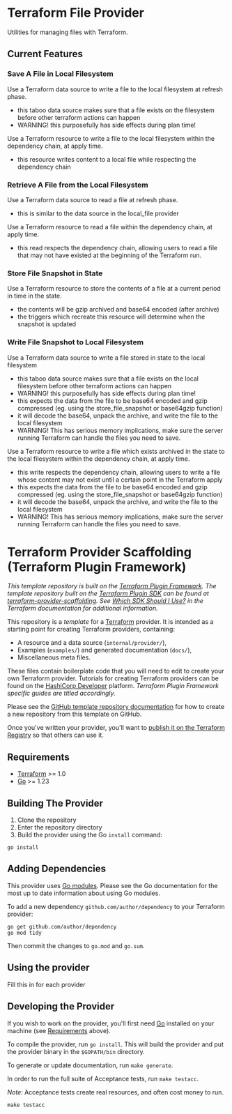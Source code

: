 # Terraform File Provider

Utilities for managing files with Terraform.

## Current Features

### Save A File in Local Filesystem

Use a Terraform data source to write a file to the local filesystem at refresh phase.

 - this taboo data source makes sure that a file exists on the filesystem before other terraform actions can happen
 - WARNING! this purposefully has side effects during plan time!

Use a Terraform resource to write a file to the local filesystem within the dependency chain, at apply time.

  - this resource writes content to a local file while respecting the dependency chain

### Retrieve A File from the Local Filesystem

Use a Terraform data source to read a file at refresh phase.

  - this is similar to the data source in the local_file provider

Use a Terraform resource to read a file within the dependency chain, at apply time.

  - this read respects the dependency chain, allowing users to read a file that may not have existed at the beginning of the Terraform run.

### Store File Snapshot in State

Use a Terraform resource to store the contents of a file at a current period in time in the state.

  - the contents will be gzip archived and base64 encoded (after archive)
  - the triggers which recreate this resource will determine when the snapshot is updated

### Write File Snapshot to Local Filesystem

Use a Terraform data source to write a file stored in state to the local filesystem

  - this taboo data source makes sure that a file exists on the local filesystem before other terraform actions can happen
  - WARNING! this purposefully has side effects during plan time!
  - this expects the data from the file to be base64 encoded and gzip compressed (eg. using the store_file_snapshot or base64gzip function)
  - it will decode the base64, unpack the archive, and write the file to the local filesystem
  - WARNING! This has serious memory implications, make sure the server running Terraform can handle the files you need to save.

Use a Terraform resource to write a file which exists archived in the state to the local filesystem within the dependency chain, at apply time.

  - this write respects the dependency chain, allowing users to write a file whose content may not exist until a certain point in the Terraform apply
  - this expects the data from the file to be base64 encoded and gzip compressed (eg. using the store_file_snapshot or base64gzip function)
  - it will decode the base64, unpack the archive, and write the file to the local filesystem
  - WARNING! This has serious memory implications, make sure the server running Terraform can handle the files you need to save.


# Terraform Provider Scaffolding (Terraform Plugin Framework)

_This template repository is built on the [Terraform Plugin Framework](https://github.com/hashicorp/terraform-plugin-framework). The template repository built on the [Terraform Plugin SDK](https://github.com/hashicorp/terraform-plugin-sdk) can be found at [terraform-provider-scaffolding](https://github.com/hashicorp/terraform-provider-scaffolding). See [Which SDK Should I Use?](https://developer.hashicorp.com/terraform/plugin/framework-benefits) in the Terraform documentation for additional information._

This repository is a *template* for a [Terraform](https://www.terraform.io) provider. It is intended as a starting point for creating Terraform providers, containing:

- A resource and a data source (`internal/provider/`),
- Examples (`examples/`) and generated documentation (`docs/`),
- Miscellaneous meta files.

These files contain boilerplate code that you will need to edit to create your own Terraform provider. Tutorials for creating Terraform providers can be found on the [HashiCorp Developer](https://developer.hashicorp.com/terraform/tutorials/providers-plugin-framework) platform. _Terraform Plugin Framework specific guides are titled accordingly._

Please see the [GitHub template repository documentation](https://help.github.com/en/github/creating-cloning-and-archiving-repositories/creating-a-repository-from-a-template) for how to create a new repository from this template on GitHub.

Once you've written your provider, you'll want to [publish it on the Terraform Registry](https://developer.hashicorp.com/terraform/registry/providers/publishing) so that others can use it.

## Requirements

- [Terraform](https://developer.hashicorp.com/terraform/downloads) >= 1.0
- [Go](https://golang.org/doc/install) >= 1.23

## Building The Provider

1. Clone the repository
1. Enter the repository directory
1. Build the provider using the Go `install` command:

```shell
go install
```

## Adding Dependencies

This provider uses [Go modules](https://github.com/golang/go/wiki/Modules).
Please see the Go documentation for the most up to date information about using Go modules.

To add a new dependency `github.com/author/dependency` to your Terraform provider:

```shell
go get github.com/author/dependency
go mod tidy
```

Then commit the changes to `go.mod` and `go.sum`.

## Using the provider

Fill this in for each provider

## Developing the Provider

If you wish to work on the provider, you'll first need [Go](http://www.golang.org) installed on your machine (see [Requirements](#requirements) above).

To compile the provider, run `go install`. This will build the provider and put the provider binary in the `$GOPATH/bin` directory.

To generate or update documentation, run `make generate`.

In order to run the full suite of Acceptance tests, run `make testacc`.

*Note:* Acceptance tests create real resources, and often cost money to run.

```shell
make testacc
```
